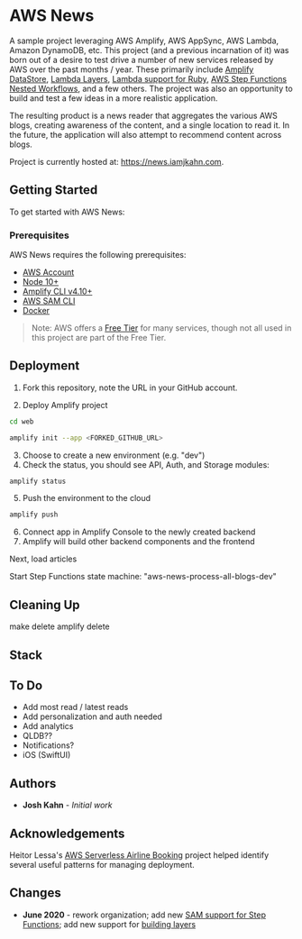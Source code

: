 # AWS News

A sample project leveraging AWS Amplify, AWS AppSync, AWS Lambda, Amazon DynamoDB, etc. This project (and a previous incarnation of it) was born out of a desire to test drive a number of new services released by AWS over the past months / year. These primarily include [Amplify DataStore](https://aws-amplify.github.io/docs/js/datastore), [Lambda Layers](https://docs.aws.amazon.com/lambda/latest/dg/configuration-layers.html), [Lambda support for Ruby](https://docs.aws.amazon.com/lambda/latest/dg//lambda-ruby.html), [AWS Step Functions Nested Workflows](https://aws.amazon.com/about-aws/whats-new/2019/08/aws-step-function-adds-support-for-nested-workflows/), and a few others. The project was also an opportunity to build and test a few ideas in a more realistic application.

The resulting product is a news reader that aggregates the various AWS blogs, creating awareness of the content, and a single location to read it. In the future, the application will also attempt to recommend content across blogs.

Project is currently hosted at: https://news.iamjkahn.com.

## Getting Started

To get started with AWS News:

### Prerequisites

AWS News requires the following prerequisites:

* [AWS Account](https://aws.amazon.com/account/)
* [Node 10+](https://nodejs.org/en/download/)
* [Amplify CLI v4.10+](https://aws-amplify.github.io/docs/cli-toolchain/quickstart#quickstart)
* [AWS SAM CLI](https://docs.aws.amazon.com/serverless-application-model/latest/developerguide/serverless-sam-cli-install.html)
* [Docker](https://docs.docker.com/install/)

> Note: AWS offers a [Free Tier](https://aws.amazon.com/free/) for many services, though not all used in this project are part of the Free Tier.

## Deployment

1. Fork this repository, note the URL in your GitHub account.

2. Deploy Amplify project
  ``` bash
  cd web

  amplify init --app <FORKED_GITHUB_URL>
  ```
3. Choose to create a new environment (e.g. "dev")
4. Check the status, you should see API, Auth, and Storage modules:
  ``` bash
  amplify status
  ```
5. Push the environment to the cloud
  ``` bash
  amplify push
  ```
6. Connect app in Amplify Console to the newly created backend
7. Amplify will build other backend components and the frontend

Next, load articles


Start Step Functions state machine: "aws-news-process-all-blogs-dev"




## Cleaning Up

make delete
amplify delete


## Stack


## To Do

* Add most read / latest reads
* Add personalization and auth needed
* Add analytics
* QLDB??
* Notifications?
* iOS (SwiftUI)

## Authors

* **Josh Kahn** - *Initial work*

## Acknowledgements

Heitor Lessa's [AWS Serverless Airline Booking](https://github.com/aws-samples/aws-serverless-airline-booking) project helped identify several useful patterns for managing deployment.

## Changes

* **June 2020** - rework organization; add new [SAM support for Step Functions](https://aws.amazon.com/blogs/compute/simplifying-application-orchestration-with-aws-step-functions-and-aws-sam/); add new support for [building layers](https://docs.aws.amazon.com/serverless-application-model/latest/developerguide/building-layers.html)